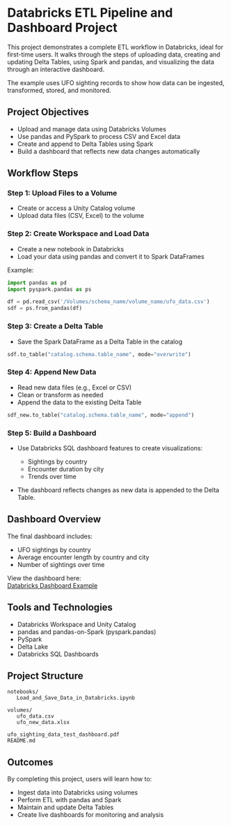 # Databricks ETL Pipeline and Dashboard Project

This project demonstrates a complete ETL workflow in Databricks, ideal for first-time users. It walks through the steps of uploading data, creating and updating Delta Tables, using Spark and pandas, and visualizing the data through an interactive dashboard.

The example uses UFO sighting records to show how data can be ingested, transformed, stored, and monitored.

## Project Objectives

- Upload and manage data using Databricks Volumes
- Use pandas and PySpark to process CSV and Excel data
- Create and append to Delta Tables using Spark
- Build a dashboard that reflects new data changes automatically

## Workflow Steps

### Step 1: Upload Files to a Volume
- Create or access a Unity Catalog volume
- Upload data files (CSV, Excel) to the volume

### Step 2: Create Workspace and Load Data
- Create a new notebook in Databricks
- Load your data using pandas and convert it to Spark DataFrames

Example:
```python
import pandas as pd
import pyspark.pandas as ps

df = pd.read_csv('/Volumes/schema_name/volume_name/ufo_data.csv')
sdf = ps.from_pandas(df)
```

### Step 3: Create a Delta Table
- Save the Spark DataFrame as a Delta Table in the catalog

```python
sdf.to_table("catalog.schema.table_name", mode="overwrite")
```

### Step 4: Append New Data
- Read new data files (e.g., Excel or CSV)
- Clean or transform as needed
- Append the data to the existing Delta Table

```python
sdf_new.to_table("catalog.schema.table_name", mode="append")
```

### Step 5: Build a Dashboard
- Use Databricks SQL dashboard features to create visualizations:
  - Sightings by country
  - Encounter duration by city
  - Trends over time

- The dashboard reflects changes as new data is appended to the Delta Table.

## Dashboard Overview

The final dashboard includes:
- UFO sightings by country
- Average encounter length by country and city
- Number of sightings over time

View the dashboard here:  
[Databricks Dashboard Example](https://dbc-f4254ae7-a57c.cloud.databricks.com/?o=2808389061517388)

## Tools and Technologies

- Databricks Workspace and Unity Catalog
- pandas and pandas-on-Spark (pyspark.pandas)
- PySpark
- Delta Lake
- Databricks SQL Dashboards

## Project Structure

```
notebooks/
   Load_and_Save_Data_in_Databricks.ipynb

volumes/
   ufo_data.csv
   ufo_new_data.xlsx

ufo_sighting_data_test_dashboard.pdf
README.md
```

## Outcomes

By completing this project, users will learn how to:
- Ingest data into Databricks using volumes
- Perform ETL with pandas and Spark
- Maintain and update Delta Tables
- Create live dashboards for monitoring and analysis